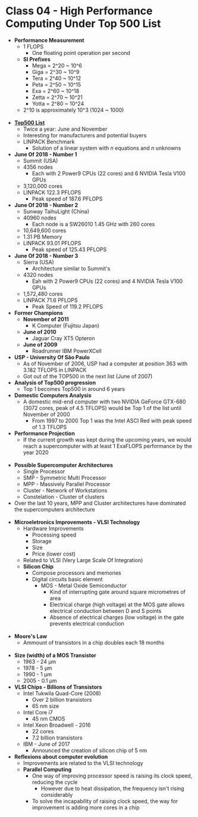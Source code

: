 # Class 04 - High Performance Computing Under Top 500 List

* **Performance Measurement**
    * 1 FLOPS
        * One floating point operation per second
    * **SI Prefixes**
        * Mega = 2^20 ~ 10^6
        * Giga = 2^30 ~ 10^9
        * Tera = 2^40 ~ 10^12
        * Peta = 2^50 ~ 10^15
        * Exa = 2^60 ~ 10^18
        * Zetta = 2^70 ~ 10^21
        * Yotta = 2^80 ~ 10^24
    * 2^10 is approximately 10^3 (1024 ~ 1000)
<br><br>
* **[Top500 List](https://www.top500.org)**
    * Twice a year: June and November
    * Interesting for manufacturers and potential buyers
    * LINPACK Benchmark
        * Solution of a linear system with *n* equations and *n* unknowns
* **June Of 2018 - Number 1**
    * Summit (USA)
    * 4356 nodes
        * Each with 2 Power9 CPUs (22 cores) and 6 NVIDIA Tesla V100 GPUs
    * 3,120,000 cores
    * LINPACK 122.3 PFLOPS
        * Peak speed of 187.6 PFLOPS
* **June Of 2018 - Number 2**
    * Sunway TaihuLight (China)
    * 40960 nodes
        * Each node is a SW26010 1.45 GHz with 260 cores
    * 10,649,600 cores
    * 1.31 PB Memory
    * LINPACK 93.01 PFLOPS
        * Peak speed of 125.43 PFLOPS
* **June Of 2018 - Number 3**
    * Sierra (USA)
        * Architecture similar to Summit's
    * 4320 nodes
        * Eah with 2 Power9 CPUs (22 cores) and 4 NVIDIA Tesla V100 GPUs
    * 1,572,480 cores
    * LINPACK 71.6 PFLOPS
        * Peak Speed of 119.2 PFLOPS
* **Former Champions**
    * **November of 2011**
        * K Computer (Fujitsu Japan)
    * **June of 2010**
        * Jaguar Cray XT5 Opteron
    * **June of 2009**
        * Roadrunner IBM PowerXCell
* **USP - University Of São Paulo**
    * As of November of 2006, USP had a computer at position 363 with 3.182 TFLOPS in LINPACK
    * Got out of the TOP500 in the next list (June of 2007)
* **Analysis of Top500 progression**
    * Top 1 becomes Top500 in around 6 years
* **Domestic Computers Analysis**
    * A domestic mid-end computer with two NVIDIA GeForce GTX-680 (3072 cores, peak of 4.5 TFLOPS) would be Top 1 of the list until November of 2000
        * From 1997 to 2000 Top 1 was the Intel ASCI Red with peak speed of 1.3 TFLOPS
* **Performance Projection**
    * If the current growth was kept during the upcoming years, we would reach a supercomputer with at least 1 ExaFLOPS performance by the year 2020
<br><br>
* **Possible Supercomputer Architectures**
    * Single Processor
    * SMP - Symmetric Multi Processor
    * MPP - Massively Parallel Processor
    * Cluster - Network of Workstations
    * Constelation - Cluster of clusters
* Over the last 10 years, MPP and Cluster architectures have dominated the supercomputers architecture
<br><br>
* **Microeletronics Improvements - VLSI Technology**
    * Hardware Improvements
        * Processing speed
        * Storage
        * Size
        * Price (lower cost)
    * Related to VLSI (Very Large Scale Of Integration)
    * **Silicon Chip**
        * Compose processors and memories
        * Digital circuits basic element
            * MOS - Metal Oxide Semiconductor
                * Kind of interrupting gate around square micrometres of area
                * Electrical charge (high voltage) at the MOS gate allows electrical conduction between D and S points
                * Absence of electrical charges (low voltage) in the gate prevents electrical conduction
<br><br>
* **Moore's Law**
    * Ammount of transistors in a chip doubles each 18 months
<br><br>
* **Size (width) of a MOS Transistor**
    * 1963 - 24 µm
    * 1978 - 5 µm
    * 1990 - 1 µm
    * 2005 - 0.1 µm
* **VLSI Chips - Billions of Transistors**
    * Intel Tukwila Quad-Core (2008)
        * Over 2 billion transistors
        * 65 nm size
    * Intel Core i7
        * 45 nm CMOS
    * Intel Xeon Broadwell - 2016
        * 22 cores
        * 7.2 billion transistors
    * IBM - June of 2017
        * Announced the creation of silicon chip of 5 nm
* **Reflexions about computer evolution**
    * Improvements are related to the VLSI technology
    * **Parallel Computing**
        * One way of improving processor speed is raising its clock speed, reducing the cycle
            * However due to heat dissipation, the frequency isn't rising considerably
        * To solve the incapability of raising clock speed, the way for improvement is adding more cores in a chip

